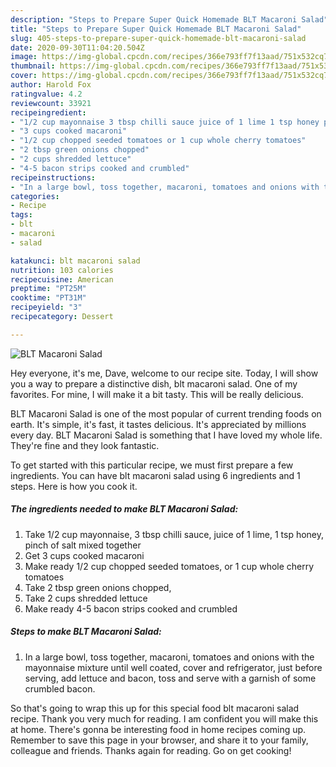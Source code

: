 ```yaml
---
description: "Steps to Prepare Super Quick Homemade BLT Macaroni Salad"
title: "Steps to Prepare Super Quick Homemade BLT Macaroni Salad"
slug: 405-steps-to-prepare-super-quick-homemade-blt-macaroni-salad
date: 2020-09-30T11:04:20.504Z
image: https://img-global.cpcdn.com/recipes/366e793ff7f13aad/751x532cq70/blt-macaroni-salad-recipe-main-photo.jpg
thumbnail: https://img-global.cpcdn.com/recipes/366e793ff7f13aad/751x532cq70/blt-macaroni-salad-recipe-main-photo.jpg
cover: https://img-global.cpcdn.com/recipes/366e793ff7f13aad/751x532cq70/blt-macaroni-salad-recipe-main-photo.jpg
author: Harold Fox
ratingvalue: 4.2
reviewcount: 33921
recipeingredient:
- "1/2 cup mayonnaise 3 tbsp chilli sauce juice of 1 lime 1 tsp honey pinch of salt mixed together"
- "3 cups cooked macaroni"
- "1/2 cup chopped seeded tomatoes or 1 cup whole cherry tomatoes"
- "2 tbsp green onions chopped"
- "2 cups shredded lettuce"
- "4-5 bacon strips cooked and crumbled"
recipeinstructions:
- "In a large bowl, toss together, macaroni, tomatoes and onions with the mayonnaise mixture until well coated, cover and refrigerator, just before serving, add lettuce and bacon, toss and serve with a garnish of some crumbled bacon."
categories:
- Recipe
tags:
- blt
- macaroni
- salad

katakunci: blt macaroni salad 
nutrition: 103 calories
recipecuisine: American
preptime: "PT25M"
cooktime: "PT31M"
recipeyield: "3"
recipecategory: Dessert

---
```



![BLT Macaroni Salad](https://img-global.cpcdn.com/recipes/366e793ff7f13aad/751x532cq70/blt-macaroni-salad-recipe-main-photo.jpg)

Hey everyone, it's me, Dave, welcome to our recipe site. Today, I will show you a way to prepare a distinctive dish, blt macaroni salad. One of my favorites. For mine, I will make it a bit tasty. This will be really delicious.



BLT Macaroni Salad is one of the most popular of current trending foods on earth. It's simple, it's fast, it tastes delicious. It's appreciated by millions every day. BLT Macaroni Salad is something that I have loved my whole life. They're fine and they look fantastic.


To get started with this particular recipe, we must first prepare a few ingredients. You can have blt macaroni salad using 6 ingredients and 1 steps. Here is how you cook it.

<!--inarticleads1-->

##### The ingredients needed to make BLT Macaroni Salad:

1. Take 1/2 cup mayonnaise, 3 tbsp chilli sauce, juice of 1 lime, 1 tsp honey, pinch of salt mixed together
1. Get 3 cups cooked macaroni
1. Make ready 1/2 cup chopped seeded tomatoes, or 1 cup whole cherry tomatoes
1. Take 2 tbsp green onions chopped,
1. Take 2 cups shredded lettuce
1. Make ready 4-5 bacon strips cooked and crumbled




<!--inarticleads2-->

##### Steps to make BLT Macaroni Salad:

1. In a large bowl, toss together, macaroni, tomatoes and onions with the mayonnaise mixture until well coated, cover and refrigerator, just before serving, add lettuce and bacon, toss and serve with a garnish of some crumbled bacon.




So that's going to wrap this up for this special food blt macaroni salad recipe. Thank you very much for reading. I am confident you will make this at home. There's gonna be interesting food in home recipes coming up. Remember to save this page in your browser, and share it to your family, colleague and friends. Thanks again for reading. Go on get cooking!
